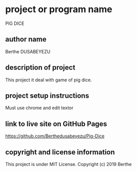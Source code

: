 # project or program name
PIG DICE

## author name
Berthe DUSABEYEZU

## description of project
This project it deal with game of pig dice.

## project setup instructions
Must use chrome and edit textor

## link to live site on GitHub Pages
https://github.com/Berthedusabeyezu/Pig-Dice

## copyright and license information
This project is under MIT License. Copyright (c) 2019 Berthe           